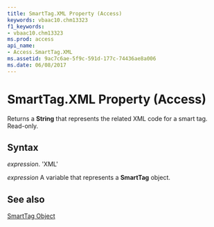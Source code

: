 ```yaml
---
title: SmartTag.XML Property (Access)
keywords: vbaac10.chm13323
f1_keywords:
- vbaac10.chm13323
ms.prod: access
api_name:
- Access.SmartTag.XML
ms.assetid: 9ac7c6ae-5f9c-591d-177c-74436ae8a006
ms.date: 06/08/2017
---
```



# SmartTag.XML Property (Access)

Returns a  **String** that represents the related XML code for a smart tag. Read-only.


## Syntax

 _expression_. 'XML'

 _expression_ A variable that represents a **SmartTag** object.


## See also


[SmartTag Object](Access.SmartTag.md)

